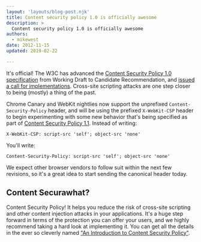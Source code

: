 ```yaml
---
layout: 'layouts/blog-post.njk'
title: Content security policy 1.0 is officially awesome
description: >
  Content security policy 1.0 is officially awesome
authors:
  - mikewest
date: 2012-11-15
updated: 2019-02-22

---
```


It's official! The W3C has advanced the [Content Security Policy 1.0 specification][csp10] from Working Draft to Candidate Recommendation, and [issued a call for implementations][impl]. Cross-site scripting attacks are one step closer to being (mostly) a thing of the past.

Chrome Canary and WebKit nightlies now support the unprefixed `Content-Security-Policy` header, and will be using the prefixed `X-WebKit-CSP` header to begin experimenting with some new behavior that's being specified as part of [Content Security Policy 1.1][csp11]. Instead of writing:

```http
X-WebKit-CSP: script-src 'self'; object-src 'none'
```


You'll write:

```http
Content-Security-Policy: script-src 'self'; object-src 'none'
```


We expect other browser vendors to follow suit within the next few revisions, so it's a great idea to start sending the canonical header today.

## Content Securawhat?

Content Security Policy! It helps you reduce the risk of cross-site scripting and other content injection attacks in your applications. It's a huge step forward in terms of the protection you can offer your users, and we highly recommend taking a hard look at implementing it. You can get all the details in the ever so cleverly named ["An Introduction to Content Security Policy"][h5r].

[csp10]: https://www.w3.org/TR/CSP/
[impl]: https://www.w3.org/News/2012#entry-9633
[csp11]: https://w3c.github.io/webappsec-csp/
[h5r]: https://www.html5rocks.com/en/tutorials/security/content-security-policy/

